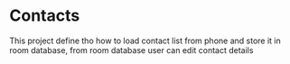 # Contacts
This project define tho how to load contact list from phone and store it in room database, from room database user can edit contact details
